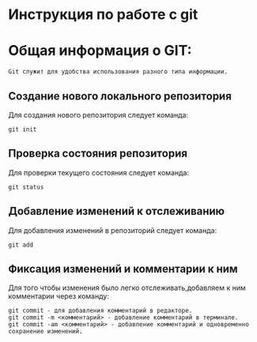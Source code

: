 # **Инструкция по работе с git**

# Общая информация о GIT:

    Git служит для удобства использования разного типа информации. 

## Создание нового локального репозитория

Для создания нового репозитория следует команда:

    git init

## Проверка состояния репозитория 

Для проверки текущего состояния следует команда:

    git status

## Добавление изменений к отслеживанию

Для добавления изменений в репозиторий следует команда:

    git add

## Фиксация изменений и комментарии к ним

Для того чтобы изменения было легко отслеживать,добавляем к ним комментарии через команду:

    git commit - для добавления комментарий в редакторе.
    git commit -m <комментарий> - добавление комментарий в терминале.
    git commit -am <комментарий> - добавление комментарий и одновременно сохранение изменений.